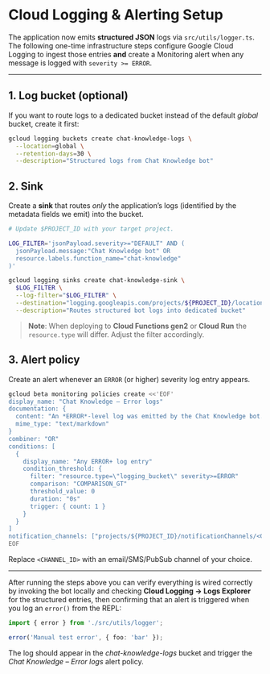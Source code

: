 # Cloud Logging & Alerting Setup

The application now emits **structured JSON** logs via `src/utils/logger.ts`.  The
following one-time infrastructure steps configure Google Cloud Logging to ingest
those entries **and** create a Monitoring alert when any message is logged with
`severity >= ERROR`.

---

## 1. Log bucket (optional)

If you want to route logs to a dedicated bucket instead of the default
_global_ bucket, create it first:

```bash
gcloud logging buckets create chat-knowledge-logs \
  --location=global \
  --retention-days=30 \
  --description="Structured logs from Chat Knowledge bot"
```

## 2. Sink

Create a **sink** that routes _only_ the application’s logs (identified by the
metadata fields we emit) into the bucket.

```bash
# Update $PROJECT_ID with your target project.

LOG_FILTER='jsonPayload.severity>="DEFAULT" AND (
  jsonPayload.message:"Chat Knowledge bot" OR
  resource.labels.function_name="chat-knowledge"
)'

gcloud logging sinks create chat-knowledge-sink \
  $LOG_FILTER \
  --log-filter="$LOG_FILTER" \
  --destination="logging.googleapis.com/projects/${PROJECT_ID}/locations/global/buckets/chat-knowledge-logs" \
  --description="Routes structured bot logs into dedicated bucket"
```

> **Note**: When deploying to **Cloud Functions gen2** or **Cloud Run** the
> `resource.type` will differ. Adjust the filter accordingly.

## 3. Alert policy

Create an alert whenever an `ERROR` (or higher) severity log entry appears.

```bash
gcloud beta monitoring policies create <<'EOF'
display_name: "Chat Knowledge – Error logs"
documentation: {
  content: "An *ERROR*-level log was emitted by the Chat Knowledge bot."
  mime_type: "text/markdown"
}
combiner: "OR"
conditions: [
  {
    display_name: "Any ERROR+ log entry"
    condition_threshold: {
      filter: "resource.type=\"logging_bucket\" severity>=ERROR"
      comparison: "COMPARISON_GT"
      threshold_value: 0
      duration: "0s"
      trigger: { count: 1 }
    }
  }
]
notification_channels: ["projects/${PROJECT_ID}/notificationChannels/<CHANNEL_ID>"]
EOF
```

Replace `<CHANNEL_ID>` with an email/SMS/PubSub channel of your choice.

---

After running the steps above you can verify everything is wired correctly by
invoking the bot locally and checking **Cloud Logging → Logs Explorer** for the
structured entries, then confirming that an alert is triggered when you log an
`error()` from the REPL:

```ts
import { error } from './src/utils/logger';

error('Manual test error', { foo: 'bar' });
```

The log should appear in the *chat-knowledge-logs* bucket and trigger the
_Chat Knowledge – Error logs_ alert policy.
